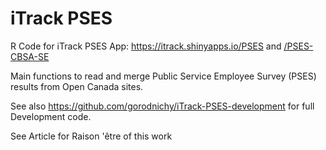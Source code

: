 # iTrack PSES
 
R Code for iTrack PSES  App:  https://itrack.shinyapps.io/PSES and [/PSES-CBSA-SE](https://itrack.shinyapps.io/PSES-CBSA-SE)
 
 Main functions to read and merge Public Service Employee Survey (PSES) results from Open Canada sites.
 
 See also https://github.com/gorodnichy/iTrack-PSES-development for full Development code.
 
 See Article for Raison 'être  of this work
 
 
